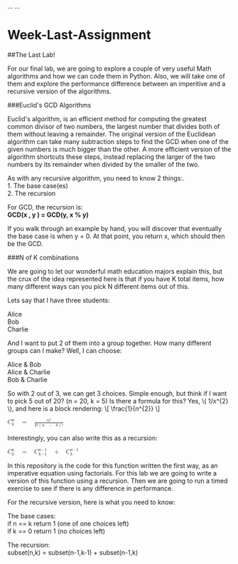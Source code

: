 <head>
...
    <script type="text/javascript"
            src="http://cdn.mathjax.org/mathjax/latest/MathJax.js?config=TeX-AMS-MML_HTMLorMML">
    </script>
...
</head>

# Week-Last-Assignment
##The Last Lab!

For our final lab, we are going to explore a couple of very useful Math algorithms and how we can code them in Python.  Also, we will take one of them and explore the performance difference between an imperitive and a recursive version of the algorithms.  

###Euclid's GCD Algorithms

Euclid's algorithm, is an efficient method for computing the greatest common divisor of two numbers, the largest number that divides both of them without leaving a remainder.  The original version of the Euclidean algorithm can take many subtraction steps to find the GCD when one of the given numbers is much bigger than the other. A more efficient version of the algorithm shortcuts these steps, instead replacing the larger of the two numbers by its remainder when divided by the smaller of the two.

As with any recursive algorithm, you need to know 2 things:.  
	1. The base case(es)  
	2. The recursion  

For GCD, the recursion is:  
**GCD(x , y ) = GCD(y, x % y)**

If you walk through an example by hand, you will discover that eventually the base case is when y = 0. At that point, you return x, which should then be the GCD.  

###N of K combinations  

We are going to let our wonderful math education majors explain this, but the crux of the idea represented here is that if you have K total items, how many different ways can you pick N different items out of this.

Lets say that I have three students:  

Alice  
Bob  
Charlie  

And I want to put 2 of them into a group together.  How many different groups can I make?  Well, I can choose:  

Alice & Bob  
Alice & Charlie  
Bob & Charlie  

So with 2 out of 3, we can get 3 choices. Simple enough, but think if I want to pick 5 out of 20?  (n = 20, k = 5) Is there a formula for this?  Yes, 
\\( 1/x^{2} \\), and here is a block rendering: 
\\[ \frac{1}{n^{2}} \\]

<math xmlns="http://www.w3.org/1998/Math/MathML"><msubsup><mi>C</mi><mi>k</mi><mi>n</mi></msubsup><mo>&#160;</mo><mo>=</mo><mo>&#160;</mo><mfrac><mrow><mi>n</mi><mo>!</mo></mrow><mrow><mi>k</mi><mo>!</mo><mo>(</mo><mi>n</mi><mo>&#160;</mo><mo>-</mo><mo>&#160;</mo><mi>k</mi><mo>)</mo><mo>!</mo></mrow></mfrac></math>

Interestingly, you can also write this as a recursion:  

<math xmlns="http://www.w3.org/1998/Math/MathML"><msubsup><mi>C</mi><mi>k</mi><mi>n</mi></msubsup><mo>&#160;</mo><mo>=</mo><mo>&#160;</mo><msubsup><mi>C</mi><mrow><mi>k</mi><mo>-</mo><mn>1</mn></mrow><mrow><mi>n</mi><mo>-</mo><mn>1</mn></mrow></msubsup><mo>&#160;</mo><mo>+</mo><mo>&#160;</mo><msubsup><mi>C</mi><mi>k</mi><mrow><mi>n</mi><mo>-</mo><mn>1</mn></mrow></msubsup></math>

In this repository is the code for this function written the first way, as an imperative equation using factorials.  For this lab we are going to write a version of this function using a recursion.  Then we are going to run a timed exercise to see if there is any difference in performance.  

For the recursive version, here is what you need to know:  

The base cases:  
	if n == k return 1 (one of one choices left)  
	if k == 0 return 1 (no choices left)

The recursion:  
subset(n,k) = subset(n-1,k-1) + subset(n-1,k)
